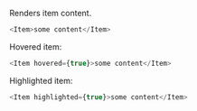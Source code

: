 Renders item content.

```js
<Item>some content</Item>
```

Hovered item:

```js
<Item hovered={true}>some content</Item>
```

Highlighted item:

```js
<Item highlighted={true}>some content</Item>
```
